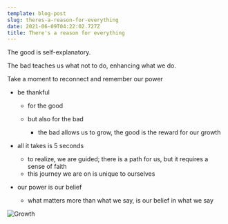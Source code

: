 ```yaml
---
template: blog-post
slug: theres-a-reason-for-everything
date: 2021-06-09T04:22:02.727Z
title: There's a reason for everything
---
```

The good is self-explanatory.

The bad teaches us what not to do, enhancing what we do.

Take a moment to reconnect and remember our power

* be thankful

  * for the good
  * but also for the bad

    * the bad allows us to grow, the good is the reward for our growth
* all it takes is 5 seconds

  * to realize, we are guided; there is a path for us, but it requires a sense of faith
  * this journey we are on is unique to ourselves
* our power is our belief

  * what matters more than what we say, is our belief in what we say

![Growth](https://images.pexels.com/photos/113335/pexels-photo-113335.jpeg?auto=compress&cs=tinysrgb&dpr=2&h=650&w=940 "Growth")